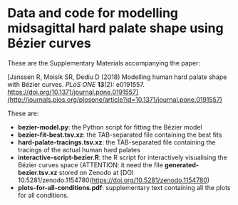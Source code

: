 # Data and code for modelling midsagittal hard palate shape using Bézier curves

These are the Supplementary Materials accompanying the paper:

[Janssen R, Moisik SR, Dediu D (2018) Modelling human hard palate shape with Bézier curves. *PLoS ONE* **13**(2): e0191557. https://doi.org/10.1371/journal.pone.0191557](http://journals.plos.org/plosone/article?id=10.1371/journal.pone.0191557)

These are:

  - **bezier-model.py**: the Python script for fitting the Bézier model
  - **bezier-fit-best.tsv.xz**: the TAB-separated file containing the best fits
  - **hard-palate-tracings.tsv.xz**: the TAB-separated file containing the tracings of the actual human hard palates
  - **interactive-script-bezier.R**: the R script for interactively visualising the Bézier curves space (ATTENTION: it need the file **generated-bezier.tsv.xz** stored on Zenodo at [DOI 10.5281/zenodo.1154780(https://doi.org/10.5281/zenodo.1154780)
  - **plots-for-all-conditions.pdf**: supplementary text containing all the plots for all conditions.



